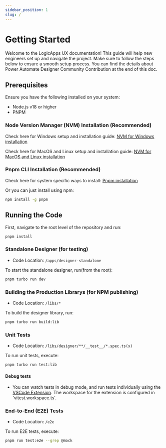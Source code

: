```yaml
---
sidebar_position: 1
slug: /
---
```


# Getting Started

Welcome to the LogicApps UX documentation! This guide will help new engineers set up and navigate the project. Make sure to follow the steps below to ensure a smooth setup process. You can find the details about Power Automate Designer Community Contribution at the end of this doc.

## Prerequisites

Ensure you have the following installed on your system:

- Node.js v18 or higher
- PNPM 

### Node Version Manager (NVM) Installation (Recommended)

Check here for Windows setup and installation guide: [NVM for Windows installation](https://github.com/coreybutler/nvm-windows)

Check here for MacOS and Linux setup and installation guide: [NVM for MacOS and Linux installation](https://github.com/nvm-sh/nvm)

### Pnpm CLI Installation (Recommended)

Check here for system specific ways to install: [Pnpm installation](https://pnpm.io/installation)

Or you can just install using npm:

```bash
npm install -g pnpm
```

## Running the Code

First, navigate to the root level of the repository and run:

```bash
pnpm install
```

### Standalone Designer (for testing)

- Code Location: `/apps/designer-standalone`

To start the standalone designer, run(from the root):

```bash
pnpm turbo run dev
```

### Building the Production Librarys (for NPM publishing)

- Code Location: `/libs/*`

To build the designer library, run:

```bash
pnpm turbo run build:lib
```

### Unit Tests

- Code Location: `/libs/designer/**/__test__/*.spec.ts(x)`

To run unit tests, execute:

```bash
pnpm turbo run test:lib
```

#### Debug tests

- You can watch tests in debug mode, and run tests individually using the [VSCode Extension](https://marketplace.visualstudio.com/items?itemName=vitest.explorer). The workspace for the extension is configured in 'vitest.workspace.ts'.

### End-to-End (E2E) Tests

- Code Location: `/e2e`

To run E2E tests, execute:

```bash
pnpm run test:e2e --grep @mock
```
